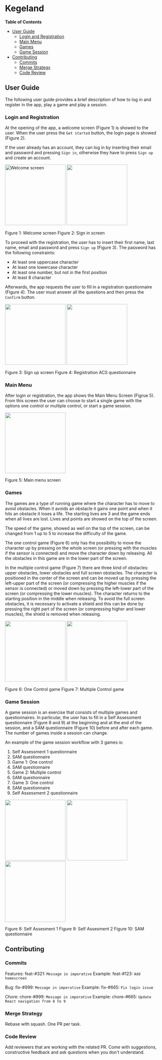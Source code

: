 # Kegeland
**Table of Contents**
* [User Guide](#user-guide)
  * [Login and Registration](#login-and-registration)
  * [Main Menu](#main-menu)
  * [Games](#games)
  * [Game Session](#game-session)
* [Contributing](#contributing)
  * [Commits](#commits)
  * [Merge Strategy](#merge-strategy)
  * [Code Review](#code-review)

## User Guide

The following user guide provides a brief description of how to log in and register in the app, play a game and play a session.

### Login and Registration

At the opening of the app, a welcome screen (Figure 1) is showed to the user. When the user press the `Get started` button, the login page is showed (Figure 2).

If the user already has an account, they can log in by inserting their email and password and pressing `Sign in`, otherwise they have to press `Sign up` and create an account.

<img alt="Welcome screen" src="https://github.com/tjolr/cdp-group-2/blob/readme/screenshots/welcome.PNG?raw=true" width="200"> <img src="https://github.com/tjolr/cdp-group-2/blob/readme/screenshots/signin.PNG?raw=true" width="200">

Figure 1: Welcome screen Figure 2: Sign in screen

To proceed with the registration, the user has to insert their first name, last name, email and password and press `Sign up` (Figure 3).
The password has the following constraints:

- At least one uppercase character
- At least one lowercase character
- At least one number, but not in the first position
- At least 8 character

Afterwards, the app requests the user to fill in a registration questionnaire (Figure 4). The user must answer all the questions and then press the `Confirm` button.

<img src="https://github.com/tjolr/cdp-group-2/blob/readme/screenshots/welcome.PNG?raw=true" width="200"> <img src="https://github.com/tjolr/cdp-group-2/blob/readme/screenshots/acs.PNG?raw=true" width="200">

Figure 3: Sign up screen  Figure 4: Registration ACS questionnaire

### Main Menu

After login or registration, the app shows the Main Menu Screen (Figrue 5). From this screen the user can choose to start a single game with the options one control or multiple control, or start a game session.

<img src="https://github.com/tjolr/cdp-group-2/blob/readme/screenshots/home.PNG?raw=true" width="200">

Figure 5: Main menu screen

### Games

The games are a type of running game where the character has to move to avoid obstacles.
When it avoids an obstacle it gains one point and when it hits an obstacle it loses a life. The starting lives are 3 and the game ends when all lives are lost. Lives and points are showed on the top of the screen.

The speed of the game, showed as well on the top of the screen, can be changed from 1 up to 5 to increase the difficulty of the game.

The one control game (Figure 6) only has the possibility to move the character up by pressing on the whole screen (or pressing with the muscles if the sensor is connected) and move the character down by releasing. All the obstacles in this game are in the lower part of the screen.

In the multiple control game (Figure 7) there are three kind of obstacles: upper obstacles, lower obstacles and full screen obstacles. The character is positioned in the center of the screen and can be moved up by pressing the left-upper part of the screen (or compressing the higher muscles if the sensor is connected) or moved down by pressing the left-lower part of the screen (or compressing the lower muscles). The character returns to the starting position in the middle when releasing. To avoid the full screen obstacles, it is necessary to activate a shield and this can be done by pressing the right part of the screen (or compressing higher and lower muscles), the shield is removed when releasing.

<img src="https://github.com/tjolr/cdp-group-2/blob/readme/screenshots/onegame.jpg?raw=true" width="200"> <img src="https://github.com/tjolr/cdp-group-2/blob/readme/screenshots/multiplegame.jpg?raw=true" width="200">

Figure 6: One Control game  Figure 7: Multiple Control game

### Game Session

A game session is an exercise that consists of multiple games and questionnaires. In particular, the user has to fill in a Self Assessment questionnaire (Figure 8 and 9) at the beginning and at the end of the session, and a SAM questionnaire (Figure 10) before and after each game. The number of games inside a session can change.

An example of the game session workflow with 3 games is:

1. Self Assessment 1 questionnaire
2. SAM questionnaire
3. Game 1: One control
4. SAM questionnaire
5. Game 2: Multiple control
6. SAM questionnaire
7. Game 3: One control
8. SAM questionnaire
9. Self Assessment 2 questionnaire

<img src="https://github.com/tjolr/cdp-group-2/blob/readme/screenshots/selfass1.PNG?raw=true" width="200"> <img src="https://github.com/tjolr/cdp-group-2/blob/readme/screenshots/selfass2.PNG?raw=true" width="200"> <img src="https://github.com/tjolr/cdp-group-2/blob/readme/screenshots/sam.PNG?raw=true" width="200">

Figure 8: Self Assesment 1  Figure 9: Self Assesment 2 Figure 10: SAM questionnaire


## Contributing

### Commits

Features: feat-#321: `Message in imperative`
Example: feat-#123: `Add homescreen`

Bug: fix-#999: `Message in imperative`
Example: fix-#665: `Fix login issue`

Chore: chore-#999: `Message in imperative`
Example: chore-#665: `Update React navigation from 8 to 9`

### Merge Strategy

Rebase with squash. One PR per task.

### Code Review

Add reviewers that are working with the related PR.
Come with suggestions, constructive feedback and ask questions when you don't understand.
